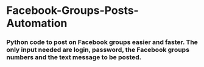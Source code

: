 # Facebook-Groups-Posts-Automation

### Python code to post on Facebook groups easier and faster. The only input needed are login, password, the Facebook groups numbers and the text message to be posted.
